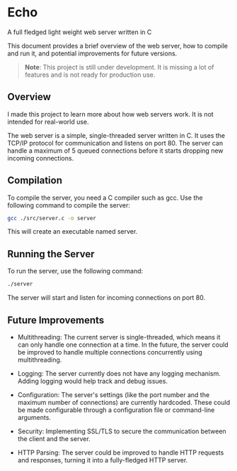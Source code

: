 # Echo
A full fledged light weight web server written in C

This document provides a brief overview of the web server, how to compile and run it, and potential improvements for future versions.

> **Note**: This project is still under development. It is missing a lot of features and is not ready for production use.

## Overview
I made this project to learn more about how web servers work. It is not intended for real-world use.

The web server is a simple, single-threaded server written in C. It uses the TCP/IP protocol for communication and listens on port 80. The server can handle a maximum of 5 queued connections before it starts dropping new incoming connections.

## Compilation
To compile the server, you need a C compiler such as gcc. Use the following command to compile the server:

```bash
gcc ./src/server.c -o server
```
This will create an executable named server.

## Running the Server
To run the server, use the following command:

```bash
./server
```

The server will start and listen for incoming connections on port 80.

## Future Improvements
- Multithreading: The current server is single-threaded, which means it can only handle one connection at a time. In the future, the server could be improved to handle multiple connections concurrently using multithreading.

- Logging: The server currently does not have any logging mechanism. Adding logging would help track and debug issues.

- Configuration: The server's settings (like the port number and the maximum number of connections) are currently hardcoded. These could be made configurable through a configuration file or command-line arguments.

- Security: Implementing SSL/TLS to secure the communication between the client and the server.

- HTTP Parsing: The server could be improved to handle HTTP requests and responses, turning it into a fully-fledged HTTP server.